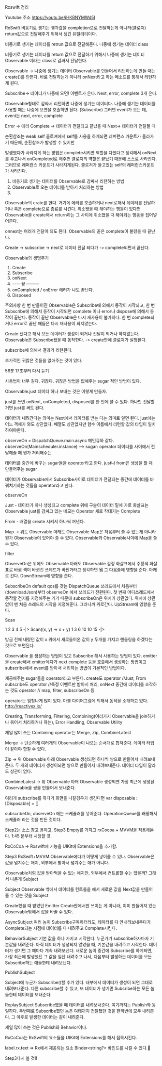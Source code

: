 Rxswift 정리

Youtube 주소
https://youtu.be/iHKBNYMWd5I

RxSwift 비동기로 생기는 결과값을 completion으로 전달하는게 아니라(클로져)
return값으로 전달해주기 위해서 생긴 유틸리티이다.

비동기로 생기는 데이터를 retrun 값으로 전달해준다.
나중에 생기는 데이터 class

비동기로 생기는 데이터를 return 값으로 전달하기 위해서
나중에 생기는 데이터 Observable 이라는 class로 감싸서 전달한다.




Observable -> 나중에 생기는 데이터
Observable를 만들어서 리턴하는데 만들 때는 create()를 만든다.
바로 전달하는게 아니라 
onNext라고 하는 메소드를 통해서 리턴하게 된다.

Subscribe-> 데이터가 나중에 오면! 이벤트가 온다.
Next, error, complete  3개 온다.



Observable형태로 감싸서 리턴하면 나중에 생기는 데이터다.
나중에 생기는 데이터를 사용할 때는 나중에 오면을 호출하면 된다. (Subscribe)
그러면 event가 오는 데, event는 next, error, complete

Error -> 에러
Complete -> 데이터가 전달되고 끝났을 때
Next-> 데이터가 전달될 때

순환참조는 weak self
클로져에서 self를 사용을 하게되면 레퍼런스 카운트가 올라가기 때문에,
순환참조가 발생할 수 있지만

발생했다가 사라지게 하는 방법은 complete시키면 역할을 다했다고 생각해서 
onNext를 주고나서 onCompleted로 해주면 클로져의 역할은 끝났기 때문에 스스로 사라진다.
그러므로 레퍼런스 카운트가 사라지게된다.
쿨로저가 들고있는 self의 레퍼런스카운트가 사라진다.


1. 비동기로 생기는 데이터를  Observable로 감싸서 리턴하는 방법
2.  Observable로 오는 데이터를 받아서 처리하는 방법
3. 


Observable의 crate를 한다.
거기에 에러를 호출하거나 next로해서 데이터를 전달하거나 혹은 complete으로 종료를 시킨다.
취소됏을 때 해야하는 행동이 있다면
Observable을 create해서 return하는 그 사이에 취소했을 때 해야되는 행동을 집어넣어준다.

onnext는 여러개 전달이 되도 된다.
Observable의 끝은 complete이 불렸을 때 끝난다.

Create -> subscribe -> next로 데이터 전달 되다가 -> complete되면서 끝난다.


Observable의 생명주기
1.  Create
2.  Subscribe
3. onNext  
4.  ----  끝 ———
5. onCompleted  / onError 에러가 나도 끝난다.
6. Disposed

주의사항
한 번 만들어진 Observable은 Subscribe에 의해서 동작이 시작되고,
한 번 Subscribe에 의해서 동작이 시작되면 complete 이나 error나 dispose에 의해서 동작이 끝난다.
동작이 끝난 Observable은 다시 재사용이 불가하다.
한 번 complete되거나 error로 끝난 애들은 다시 재사용이 되지않는다.

Create 됐다고 해서 모든 데이터가 생성이 되거나 전달이 되거나 하지않는다.
Observable은 Subscribe됐을 때 동작한다. -> create안에 클로져가 실행된다.

subscribe에 의해서 결과가 리턴된다.





추가적인 귀찮은 것들을 없애주는 것이 있다.


56분 17초부터 다시 듣기



사용법이 너무 길다. 귀찮다.
귀찮은 방법을 없애주는 sugar 적인 방법이 있다.


 Observable.just
 데이터 하나 보내는 것은 이렇게 만들자.
 
 just를 쓰면 onNext, onCompleted, disposed를 한 번에 쓸 수 있다.
 하나만 전달할 거면 just를 써도 된다.
 
 데이터가 내려간다는 의미는 Next에서 데이터를 받는 다는 의미로 알면 된다.
 just에는 어느 객체가 와도 상관없다. 배열도 상관없지만 함수 이름에서 리턴할 값의 타입이 일치하여야한다.
 
 observeOn = DispatchQueue.main.async 메인큐와 같다.
 observeOn(Mainscheduler.instance) --> sugar: operator
 데이터를 사이에서 전달해줄 때 뭔가 처리해주는

데이터를 중간에 바꾸는 sugar들을 operator라고 한다.
just나 from은 생성을 할 때 만들어주는 sugar


데이터가 Observable에서 Subscribe사이로 데이터가 전달되는 중간에 데이터를 바꿔치기하는 것들을 
operator라고 한다.

 observeOn
 
 
 Just - 데이터가 하나 생성되고 complete
 위에 구슬이 데이터
 밑에 가로 화살표는 Observable
 just를 감싸고 있는 네모는 Operator
 새로 작대기는 Complete
 
 
 From - 배열을 create 시켜서 하나씩 꺼낸다.
 
 Map -> 위도 Observable 아래도 Observable
 Map은 처음부터 쓸 수 있는게 아니라 뭔가 Observable이 있어야 쓸 수 있다.
 Observable와 Observable사이에 Map을 쓸 수 있다.
 
 filter
 
 ObserveOn은 위에도 Observable 아래도 Observable
 검정 화살표에서 주황색 화살표로 바뀜
 색이 바뀐건 쓰레드가 바뀐거라고 생각하면 됌
 그 다음줄에 영향을 준다.
 아래로 간다.
 DownStream에 영향을 준다.
 
 SubscribeOn
 default qos를 갖는 DispatchQueue 쓰레드에서 처음부터(downloadJson)부터 observeOn 에서 쓰레드가 전환된다.
 첫 번째 어디쓰레드에서 동작할 건지를 지정해주는 거기 때문에 subscribeOn은 위치가 상관없다.
 위치에 상관없이 맨 처음 쓰레드의 시작을 지정해준다.
 그러니까 위로간다.
 UpStream에 영향을 준다.
 
 Scan

1 2 3 4 5 -|>
 Scan((x, y) => x + y)
1 3 6 10 10 15 -|>

방금 전에 내렸던 값이 x
위에서 새로들어온 값이 y 
두개를 가지고 핸들링을 하겠다는 것으로 보면된다.


Observable 을 생성하는 방법이 있고 Subscribe 해서 사용하는 방법이 있다.
emitter을 create해서 emitter에다가 next complete 등을 호출해서 생성하는 방법이고
subscribe해서 event를 받아서 처리하는 방법이 기본적인 방법이다.

제공해주는 sugar들을 operator라고 부른다.
create도 operator //Just, From
subscribe도 operator //특정 이벤트만 받아서 처리, onNext
중간에 데이터를 조작하는 것도 operator // map, filter, subscribeOn 등

operator는 엄청나게 많이 있다. 마블 다이어그램에 의해서 동작을 소개하고 있다.
http://reactivex.io/

Creating, Transforming, Filtering, Combining(여러가지 Observable을 join하거나 묶어서 처리하거나 하는), Error Handling,  Observable Utility



제일 많이 쓰는 Combining operator는
Merge, Zip, CombineLatest

Merge -> 단순하게 여러개의 Observable이 나오는 순서대로 합쳐준다.
데이터 타입이 같아야 합칠 수 있다.

Zip -> 위 Observable 아래 Observable 생성되면 하나씩 쌍으로 만들어서 내려보내준다.
두 개의 데이터가 생성이되면 쌍으로 만들어서 내려보내준다.
데이터 타입이 달라도 상관이 없다.

CombineLatest -> 위 Observable 아래 Observable 생성되면 가장 최근에 생성된 Observable을 쌍을 만들어서 보내준다.


 여러개 subscribe를 하다가 화면을 나갈경우가 생긴다면
 var disposable : [Disposable] = []
 
 
 
 subscribeOn, observeOn 에는 스케쥴러를 넣어준다.
 OperationQueue를 래핑해서 스케쥴러 라는 것을 만든 것이다.
 
 
 Step2는 소스 참고 용이고,
 Step3 Empty를 가지고 rxCocoa + MVVM을 적용해본다.
 1:45 분부터 시청할 것.
 
 RxCoCoa -> Rxswift에 기능을 UIKit에 Extensions을 추가함.
 
 
 Step3 RxSwift+MVVM
 Observable에다가 어떻게 넣어줄 수 있나.
 Observable은 값을 넘겨주는 애지, 외부에서 받아서 넘겨주는 애가 아니다.
 
 Observable처럼 값을 받아먹을 수 있는 애지만, 외부에서 컨트롤할 수는 없을까?
 그래서 나온게 Subject
 
 Subject
 Observable 밖에서 데이터를 컨트롤을 해서 새로운 값을 Next값을 만들어 줄 수 있는 것을 Subject
 
 Create했을 때 받았던 Emitter
 Create안에서만 쓰이는 게 아니라, 이미 만들어져 있는 Observable밖에서 값을 바꿀 수 있다.
 
 AsyncSubject
 여러 놈이 Subscribe구독하더라도, 데이터를 다 안내려보내주다가
 Complete되는 시점에 데이터를 다 내려주고 Complete시킨다.
 
 
 BehaviorSubject
  기본 값을 하나 가지고 시작한다.
 누군가가 subscribe하자마자 기본값을 내려준다.
 아직 데이터가 생성되지 않았을 때, 기본값을 내려주고 시작한다.
 데이터가 생기면 그 때마다 계속 내려보낸다.
 새로운 놈이 중간에 Subscribe를 하게되면, 가장 최근에 발생했던 그 값을
 일단 내려주고 나서, 다음부터 발생하는 데이터를 모든 Subscribe하는 애들한테 내려보낸다.
 
 
 PublishSubject
 
 Subject에 누군가 Subscribe()할 수가 있다.
 내부에서 데이터가 생성이 되면 그대로 내려보내준다.
 다른 subscribe할 수 있고, 또 데이터가 생기면 Subcribe하는 모든 놈들한테 
 데이터를 보내준다.
 
 ReplaySubject
Subscribe했을 때 데이터를 내려보내준다.
여기까지는 Publish와 동일하다.
두번째로 Subscribe했던 놈은 여태까지 전달됐던 것을 한꺼번에 모두 내려준다.
그 이후로 발생한 데이터는 같이 내려준다.

제일 많이 쓰는 것은 Publish와 Behavior이다.

RxCoCoa는 RxSwift의 요소들을 UIKit에 Extensions를 해서 접목시킨다.

label.rx.text => Rx에서 제공되는 요소
Binder<string?> 바인드를 시킬 수 있다.


Step3다시 볼 것!!